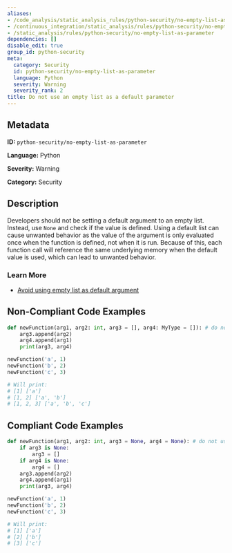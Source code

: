 ```yaml
---
aliases:
- /code_analysis/static_analysis_rules/python-security/no-empty-list-as-parameter
- /continuous_integration/static_analysis/rules/python-security/no-empty-list-as-parameter
- /static_analysis/rules/python-security/no-empty-list-as-parameter
dependencies: []
disable_edit: true
group_id: python-security
meta:
  category: Security
  id: python-security/no-empty-list-as-parameter
  language: Python
  severity: Warning
  severity_rank: 2
title: Do not use an empty list as a default parameter
---
```

<!--  SOURCED FROM https://github.com/DataDog/datadog-static-analyzer-rule-docs -->


## Metadata
**ID:** `python-security/no-empty-list-as-parameter`

**Language:** Python

**Severity:** Warning

**Category:** Security

## Description
Developers should not be setting a default argument to an empty list. Instead, use `None` and check if the value is defined. Using a default list can cause unwanted behavior as the value of the argument is only evaluated once when the function is defined, not when it is run. Because of this, each function call will reference the same underlying memory when the default value is used, which can lead to unwanted behavior.

### Learn More

 - [Avoid using empty list as default argument](https://nikos7am.com/posts/mutable-default-arguments/)

## Non-Compliant Code Examples
```python
def newFunction(arg1, arg2: int, arg3 = [], arg4: MyType = []): # do not use an empty list as a default parameter
    arg3.append(arg2)
    arg4.append(arg1)
    print(arg3, arg4)

newFunction('a', 1)
newFunction('b', 2)
newFunction('c', 3)

# Will print:
# [1] ['a']
# [1, 2] ['a', 'b']
# [1, 2, 3] ['a', 'b', 'c']
```

## Compliant Code Examples
```python
def newFunction(arg1, arg2: int, arg3 = None, arg4 = None): # do not use an empty list as a default parameter
    if arg3 is None:
        arg3 = []
    if arg4 is None:
        arg4 = []
    arg3.append(arg2)
    arg4.append(arg1)
    print(arg3, arg4)

newFunction('a', 1)
newFunction('b', 2)
newFunction('c', 3)

# Will print:
# [1] ['a']
# [2] ['b']
# [3] ['c']
```
